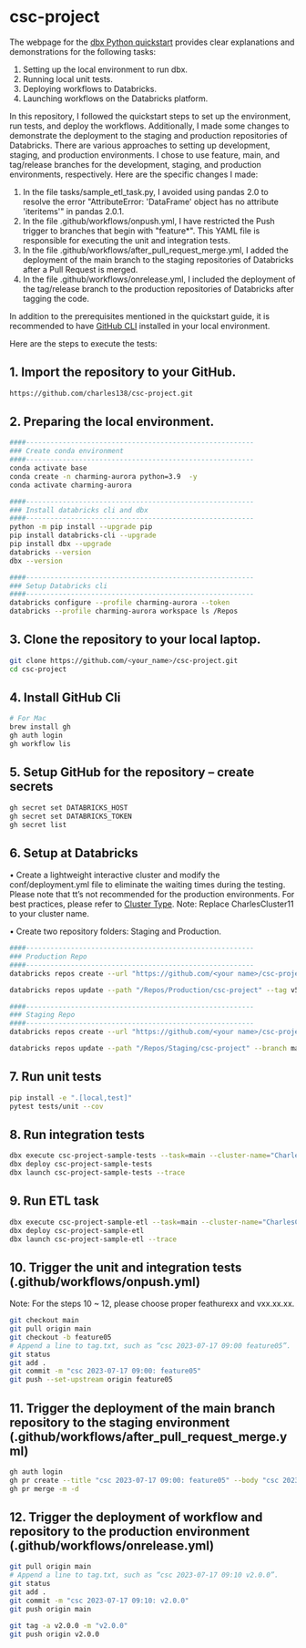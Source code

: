 # csc-project

The webpage for the [dbx Python quickstart](https://dbx.readthedocs.io/en/latest/guides/python/python_quickstart/) provides clear explanations and demonstrations for the following tasks:
1) Setting up the local environment to run dbx.
2) Running local unit tests.
3) Deploying workflows to Databricks.
4) Launching workflows on the Databricks platform.

In this repository, I followed the quickstart steps to set up the environment, run tests, and deploy the workflows. Additionally, I made some changes to demonstrate the deployment to the staging and production repositories of Databricks. There are various approaches to setting up development, staging, and production environments. I chose to use feature, main, and tag/release branches for the development, staging, and production environments, respectively. Here are the specific changes I made:
1) In the file tasks/sample_etl_task.py, I avoided using pandas 2.0 to resolve the error "AttributeError: 'DataFrame' object has no attribute 'iteritems'" in pandas 2.0.1.
2) In the file .github/workflows/onpush.yml, I have restricted the Push trigger to branches that begin with "feature*". This YAML file is responsible for executing the unit and integration tests.
3) In the file .github/workflows/after_pull_request_merge.yml, I added the deployment of the main branch to the staging repositories of Databricks after a Pull Request is merged.
4) In the file .github/workflows/onrelease.yml, I included the deployment of the tag/release branch to the production repositories of Databricks after tagging the code.

In addition to the prerequisites mentioned in the quickstart guide, it is recommended to have [GitHub CLI](https://cli.github.com/) installed in your local environment.

Here are the steps to execute the tests:

## 1.	Import the repository to your GitHub. 
```bash
https://github.com/charles138/csc-project.git
```

## 2.	Preparing the local environment.
```bash
####--------------------------------------------------------
### Create conda environment
####--------------------------------------------------------
conda activate base
conda create -n charming-aurora python=3.9  -y
conda activate charming-aurora

####--------------------------------------------------------
### Install databricks cli and dbx
####--------------------------------------------------------
python -m pip install --upgrade pip
pip install databricks-cli --upgrade
pip install dbx --upgrade
databricks --version
dbx --version

####--------------------------------------------------------
### Setup Databricks cli
####--------------------------------------------------------
databricks configure --profile charming-aurora --token
databricks --profile charming-aurora workspace ls /Repos
```

## 3.	Clone the repository to your local laptop.
```bash
git clone https://github.com/<your_name>/csc-project.git
cd csc-project
```

## 4.	Install GitHub Cli 
```bash
# For Mac
brew install gh
gh auth login
gh workflow lis
```

## 5.	Setup GitHub for the repository – create secrets
```bash
gh secret set DATABRICKS_HOST
gh secret set DATABRICKS_TOKEN
gh secret list
```

## 6.	Setup at Databricks
•	Create a lightweight interactive cluster and modify the conf/deployment.yml file to eliminate the waiting times during the testing. Please note that tt’s not recommended for the production environments. For best practices, please refer to [Cluster Type](https://dbx.readthedocs.io/en/latest/concepts/cluster_types/). Note: Replace CharlesCluster11 to your cluster name.

•	Create two repository folders: Staging and Production.
```bash
####--------------------------------------------------------
### Production Repo
####--------------------------------------------------------
databricks repos create --url "https://github.com/<your name>/csc-project.git" --provider gitHub --path "/Repos/Production/csc-project" --profile dbx-demo

databricks repos update --path "/Repos/Production/csc-project" --tag v5.0.0 --profile charming-aurora

####--------------------------------------------------------
### Staging Repo
####--------------------------------------------------------
databricks repos create --url "https://github.com/<your name>/csc-project.git" --provider gitHub --path "/Repos/Staging/csc-project" --profile charming-aurora

databricks repos update --path "/Repos/Staging/csc-project" --branch main --profile charming-aurora
```

## 7.	Run unit tests
```bash
pip install -e ".[local,test]"
pytest tests/unit --cov
```

## 8.	Run integration tests
```bash
dbx execute csc-project-sample-tests --task=main --cluster-name="CharlesCluster11"
dbx deploy csc-project-sample-tests
dbx launch csc-project-sample-tests --trace
```

## 9.	Run ETL task
```bash
dbx execute csc-project-sample-etl --task=main --cluster-name="CharlesCluster11"
dbx deploy csc-project-sample-etl 
dbx launch csc-project-sample-etl --trace
```

## 10.	Trigger the unit and integration tests (.github/workflows/onpush.yml)
Note: For the steps 10 ~ 12, please choose proper feathurexx and vxx.xx.xx. 
```bash
git checkout main
git pull origin main
git checkout -b feature05
# Append a line to tag.txt, such as “csc 2023-07-17 09:00 feature05”.
git status
git add .
git commit -m "csc 2023-07-17 09:00: feature05"
git push --set-upstream origin feature05
```

## 11.	Trigger the deployment of the main branch repository to the staging environment (.github/workflows/after_pull_request_merge.yml)
```bash
gh auth login
gh pr create --title "csc 2023-07-17 09:00: feature05" --body "csc 2023-07-17 09:00: feature05"
gh pr merge -m -d
```

## 12.	Trigger the deployment of workflow and repository to the production environment (.github/workflows/onrelease.yml)
```bash
git pull origin main
# Append a line to tag.txt, such as “csc 2023-07-17 09:10 v2.0.0”.
git status
git add .
git commit -m "csc 2023-07-17 09:10: v2.0.0"
git push origin main

git tag -a v2.0.0 -m "v2.0.0"
git push origin v2.0.0
```


